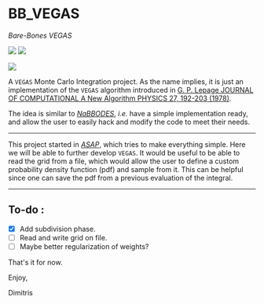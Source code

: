 # BB_VEGAS
*Bare-Bones VEGAS* 

![](https://img.shields.io/badge/language-C++-black.svg)    ![](https://tokei.rs/b1/github/dkaramit/BB_VEGAS)

![](https://img.shields.io/github/repo-size/dkaramit/BB_VEGAS?color=blue)


A ```VEGAS``` Monte Carlo Integration project. As the name implies, it is just an implementation of the ```VEGAS``` algorithm introduced in [G. P. Lepage JOURNAL  OF COMPUTATIONAL A New Algorithm PHYSICS 27, 192-203 (1978)](https://www.sciencedirect.com/science/article/pii/0021999178900049?via%3Dihub).


The idea is similar to [*NaBBODES*](https://dkaramit.github.io/NaBBODES), *i.e.* have a simple implementation ready, and allow the user to easily hack and modify the code to meet their needs.

---
This project started in [*ASAP*](https://dkaramit.github.io/ASAP), which tries to make everything simple. Here we will be able to further develop ```VEGAS```. It would be useful to be able to  read the grid from a file, which would allow the user to define a custom  probability density function (pdf) and sample from it. This can be helpful since one can save the pdf from a previous evaluation of the integral.

---
## To-do :
- [X] Add subdivision phase.
- [ ] Read and write grid on file.
- [ ] Maybe better regularization of weights?

That's it for now.

Enjoy,

Dimitris